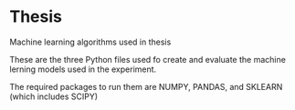# Thesis
Machine learning algorithms used in thesis

These are the three Python files used fo create and evaluate the machine lerning models used 
in the experiment. 

The required packages to run them are NUMPY, PANDAS, and SKLEARN (which includes SCIPY)
